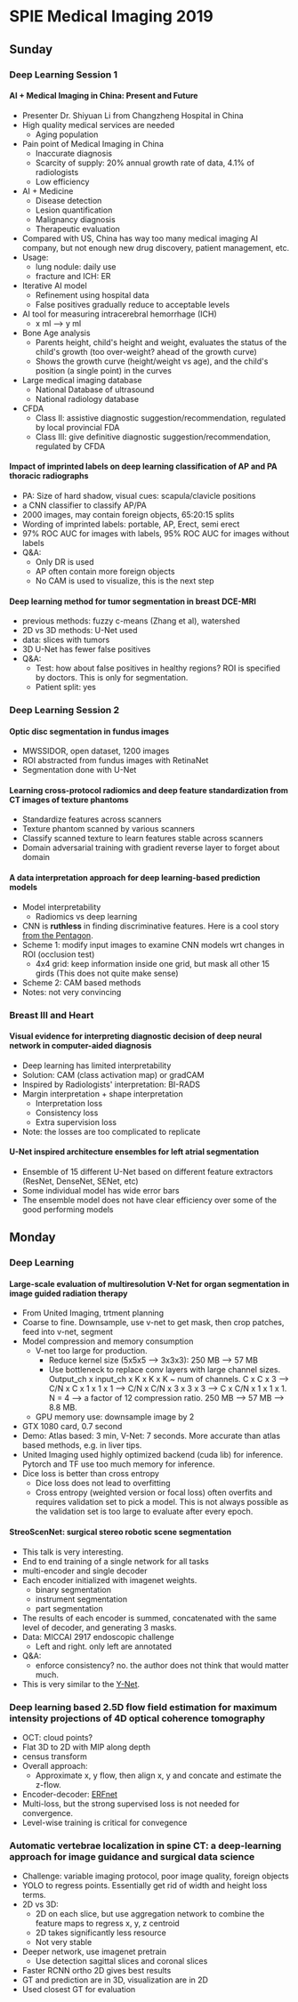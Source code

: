 # SPIE Medical Imaging 2019
## Sunday
### Deep Learning Session 1
#### AI + Medical Imaging in China: Present and Future
- Presenter Dr. Shiyuan Li from Changzheng Hospital in China
- High quality medical services are needed
	- Aging population
- Pain point of Medical Imaging in China
	- Inaccurate diagnosis
	- Scarcity of supply: 20% annual growth rate of data, 4.1% of radiologists
	- Low efficiency
- AI + Medicine
	- Disease detection
	- Lesion quantification
	- Malignancy diagnosis
	- Therapeutic evaluation
- Compared with US, China has way too many medical imaging AI company, but not enough new drug discovery, patient management, etc. 
- Usage:
	- lung nodule: daily use
	- fracture and ICH: ER
- Iterative AI model
	- Refinement using hospital data
	- False positives gradually reduce to acceptable levels
- AI tool for measuring intracerebral hemorrhage (ICH)
	- x ml --> y ml
- Bone Age analysis
	- Parents height, child's height and weight, evaluates the status of the child's growth (too over-weight? ahead of the growth curve)
	- Shows the growth curve (height/weight vs age), and the child's position (a single point) in the curves
- Large medical imaging database
	- National Database of ultrasound
	- National radiology database
- CFDA
	- Class II: assistive diagnostic suggestion/recommendation, regulated by local provincial FDA
	- Class III: give definitive diagnostic suggestion/recommendation, regulated by CFDA

#### Impact of imprinted labels on deep learning classification of AP and PA thoracic radiographs
- PA: Size of hard shadow, visual cues: scapula/clavicle positions
- a CNN classifier to classify AP/PA
- 2000 images, may contain foreign objects, 65:20:15 splits
- Wording of imprinted labels: portable, AP, Erect, semi erect
- 97% ROC AUC for images with labels, 95% ROC AUC for images without labels
- Q&A:
	- Only DR is used
	- AP often contain more foreign objects
	- No CAM is used to visualize, this is the next step

#### Deep learning method for tumor segmentation in breast DCE-MRI
- previous methods: fuzzy c-means (Zhang et al), watershed
- 2D vs 3D methods: U-Net used
- data: slices with tumors
- 3D U-Net has fewer false positives
- Q&A:
	- Test: how about false positives in healthy regions? ROI is specified by doctors. This is only for segmentation.
	- Patient split: yes

	
### Deep Learning Session 2
#### Optic disc segmentation in fundus images 
- MWSSIDOR, open dataset, 1200 images
- ROI abstracted from fundus images with RetinaNet
- Segmentation done with U-Net

#### Learning cross-protocol radiomics and deep feature standardization from CT images of texture phantoms
- Standardize features across scanners
- Texture phantom scanned by various scanners
- Classify scanned texture to learn features stable across scanners
- Domain adversarial training with gradient reverse layer to forget about domain

#### A data interpretation approach for deep learning-based prediction models
- Model interpretability
	- Radiomics vs deep learning
- CNN is **ruthless** in finding discriminative features. Here is a cool story [from the Pentagon](https://www.analyticsvidhya.com/blog/2018/03/essentials-of-deep-learning-visualizing-convolutional-neural-networks/).
- Scheme 1: modify input images to examine CNN models wrt changes in ROI (occlusion test)
	- 4x4 grid: keep information inside one grid, but mask all other 15 girds (This does not quite make sense)
- Scheme 2: CAM based methods
- Notes: not very convincing


### Breast III and Heart
#### Visual evidence for interpreting diagnostic decision of deep neural network in computer-aided diagnosis
- Deep learning has limited interpretability
- Solution: CAM (class activation map) or gradCAM
- Inspired by Radiologists' interpretation: BI-RADS
- Margin interpretation + shape interpretation
	- Interpretation loss
	- Consistency loss
	- Extra supervision loss
- Note: the losses are too complicated to replicate

#### U-Net inspired architecture ensembles for left atrial segmentation
- Ensemble of 15 different U-Net based on different feature extractors (ResNet, DenseNet, SENet, etc)
- Some individual model has wide error bars
- The ensemble model does not have clear efficiency over some of the good performing models


## Monday
### Deep Learning
#### Large-scale evaluation of multiresolution V-Net for organ segmentation in image guided radiation therapy
- From United Imaging, trtment planning
- Coarse to fine. Downsample, use v-net to get mask, then crop patches, feed into v-net, segment
- Model compression and memory consumption
	- V-net too large for production. 
		- Reduce kernel size (5x5x5 --> 3x3x3): 250 MB --> 57 MB
		- Use bottleneck to replace conv layers with large channel sizes. Output_ch x input_ch x K x K x K ~ num of channels. C x C x 3 --> C/N x C x 1 x 1 x 1 --> C/N x C/N x 3 x 3 x 3 --> C x C/N x 1 x 1 x 1. N = 4 --> a factor of 12 compression ratio. 250 MB --> 57 MB --> 8.8 MB.
	- GPU memory use: downsample image by 2
- GTX 1080 card, 0.7 second
- Demo: Atlas based: 3 min, V-Net: 7 seconds. More accurate than atlas based methods, e.g. in liver tips.
- United Imaging used highly optimized backend (cuda lib) for inference. Pytorch and TF use too much memory for inference.
- Dice loss is better than cross entropy
	- Dice loss does not lead to overfitting
	- Cross entropy (weighted version or focal loss) often overfits and requires validation set to pick a model. This is not always possible as the validation set is too large to evaluate after every epoch.

#### StreoScenNet: surgical stereo robotic scene segmentation
- This talk is very interesting.
- End to end training of a single network for all tasks
- multi-encoder and single decoder
- Each encoder initialized with imagenet weights. 
	- binary segmentation
	- instrument segmentation
	- part segmentation
- The results of each encoder is summed, concatenated with the same level of decoder, and generating 3 masks. 
- Data: MICCAI 2917 endoscopic challenge
	- Left and right. only left are annotated
- Q&A:
	- enforce consistency? no. the author does not think that would matter much.
- This is very similar to the [Y-Net](https://arxiv.org/abs/1806.01907).

### Deep learning based 2.5D flow field estimation for maximum intensity projections of 4D optical coherence tomography
- OCT: cloud points?
- Flat 3D to 2D with MIP along depth
- census transform
- Overall approach:
	- Approximate x, y flow, then align x, y and concate and estimate the z-flow.
- Encoder-decoder: [ERFnet](http://www.robesafe.uah.es/personal/eduardo.romera/pdfs/Romera17tits.pdf)
- Multi-loss, but the strong supervised loss is not needed for convergence.
- Level-wise training is critical for convegence

### Automatic vertebrae localization in spine CT: a deep-learning approach for image guidance and surgical data science
- Challenge: variable imaging protocol, poor image quality, foreign objects
- YOLO to regress points. Essentially get rid of width and height loss terms.
- 2D vs 3D:
	- 2D on each slice, but use aggregation network to combine the feature maps to regress x, y, z centroid
	- 2D takes significantly less resource
	- Not very stable
- Deeper network, use imagenet pretrain
	- Use detection sagittal slices and coronal slices
- Faster RCNN ortho 2D gives best results
- GT and prediction are in 3D, visualization are in 2D
- Used closest GT for evaluation
